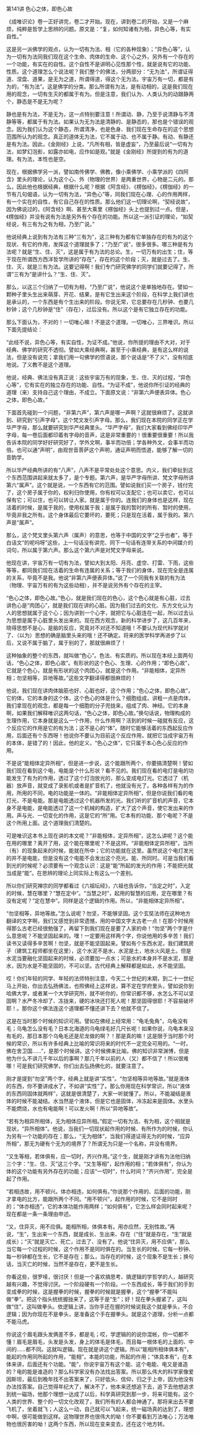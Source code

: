 第141讲 色心之体，即色心故

《成唯识论》卷一正好讲完，卷二才开始。现在，讲到卷二的开始，又是一个麻烦，纯粹是哲学上思辨的问题。原文是：“复，如何知诸有为相，异色心等，有实自性。”

这是另一派佛学的观点，认为一切有为法、相（它的各种现象）；“异色心等”，认为一切有为法同我们现在这个生命、肉体的生命、这个心之外，另外有一个存在的一个功能，有实在的自性。这个自性不是讲明心见性那个性，就是说有它的功能、性质。这个道理怎么个说法呢？我们整个的佛法，分两部分：“无为法”，所谓证得道、涅盘、道果，是无为之道，所谓得道，得这个无为法。宇宙万有一切，都是有为的，“有为法”。这是佛学的分类。那么所谓有为法，是有动相的，这是我们现在用的观念，一切有生灭的都属于有为。但是注意，我们认为、人类认为的动跟静两个，静态是不是无为呢？

静也是有为法，不是无为，这一点特别要注意！所谓动、静，乃至于说清静与不清静等等，都属于有为法。如果认为无为法是清静的、是静态的，那也是个错误的观念。因为我们认为这个静态，所谓清净，也是色身、我们现在生命存在的这个思想范围所认为的观念。真正的道体无为法，它不属于动、也不属于静。有动、有静还是有为法。因此，《金刚经》上说，“凡所有相，皆是虚妄”，乃至最后说“一切有为法，如梦幻泡影，如露亦如电，应作如是观。”就是《金刚经》所提到的有为的道理。有为法，本性也是空。

现在，根据佛学另一派，譬如南传佛学、佛教，像小乘佛学、小乘学派的《四阿含》里头的理论，认为这个心、外（物理的世界）是两重世界，心物是二元的。那么，因此他也根据经典，根据什么呢？根据《阿含经》、《楞伽经》，《楞伽经》的一节有几句偈语，认为一切有为法，“异色心”等，同我们现在心理、心的作用两样，有一个实在的自性，有它自己存在的性质。那么他们这一切理论啊，“契经说故”，因为佛说过的，《阿含经》啊、甚至大乘里《楞伽经》头上也提到过一点。但是，《楞伽经》并没有说有为法是另外有个存在的功能。所以这一派引证的理论，“如契经说，有三有为之有为相，乃至广说。”

他说经典上说到有为法有三种“三有为”，这三种有为都有它单独存在的有为的这个现状、有它的作用，发挥这个道理就多了；“乃至广说”，很多很多。哪三种是有为法呢？就是“生、住、灭”，这是属于有为法的总论。生，一切万有的出生；住，等于现在所谓西方西洋哲学所讲的“存在”，存在的这个阶段；灭，就是过去了。生、住、灭，就是三有为法。这要记得啊！我们专门研究佛学的同学们就要记得了，所谓“三有为”是讲什么？“生、住、灭”。

那么，以这三个归纳了一切有为相，“乃至广说”，他说这个是单独地存在。譬如一颗种子里头生出来萌芽、开花、结果，是有它生出来这个阶段，在科学上我们讲也是承认的，一个东西是有个生出来的阶段。你说无常，它总要存在几秒钟、也要几秒钟；这个几秒钟是“住”（存在），过后没有。所以这个是有它独立存在的功能。

那么下面认为，不对的！一切唯心嘛！不是这个道理。一切唯心，三界唯识。所以下面先提结论：

“此经不说，异色心等，有实自性，为证不成。”他说，你所提的理由不大对，对于经典、佛学的研究不透彻。譬如大乘经典啊，甚至于小乘经典，是有这么样的说法，但是没有说完；拿我们用一句佛学的惯语说，那个说话是“不了义”，没有彻底地说。了义教不是这个道理。

他说，经典、佛法没有真正说：这些宇宙万有的现象，生、住、灭的过程，“异色心等”，它有实在的独立存在的功能、自性。“为证不成”，他说你所引证的经典的道理（来）支持自己这个理由，不成立。下面原文说：“非第六声便表异体。色心之体，即色心故。”

下面首先碰到一个问题，“非第六声”，第六声是哪一声啊？这就很麻烦了。这就讲到、研究到“引声字母”。这个梵文发引声字母。那么，我们现在本院的同学正在学华严字母，那么就要研究到华严经典里头。“华严字母”，我们大家看到佛经印华严字母，每一卷后面都印着有字母的音声，这是非常重要的！很重要很重要！所以我告诉本院的同学好好研究好了，学外文啊，事半而功倍；学各种外文，会事半而功倍。也可以通“声明”，由观世音菩萨这个声明，通证声明而悟道，能够了解一切的音韵学。

所以华严经典所讲的有“八声”，八声不是平常处处这个意思。内义，我们牵扯到这个东西范围讲起来就太多了，是个专题。第六声，是华严字母所讲、梵文字母所讲第六“属声”。这个就是说，一个东西有它的范围。譬如说我们买一个房子，钱付完了，这个房子属于你的，权利归你使用，你有权可以支配它；也可以卖它，也可以保有它；可以住，也可以转让人家。就是属于你的。连我们的身体也是这样，现在活着的时候，是属于我的，使用权属于我；是属于我的暂时的所有、暂时的使用，毕竟非我之所有。这个身体最后它要坏的，要死；只是现在活着，属于我的。第六声是“属声”。

那么，这个梵文里头第六声（属声）的意思，也等于中国的文字“之乎也者”，等于白话文“的呢吗呀”这些，上一句话没有讲完、同下一句话有连带关系的中间媒介的词句，所以属于第六声。那么这个第六声是对梵文字母来说。

他现在讲，宇宙万有一切有为法，譬如大到太阳、月亮、虚空、打雷、下雨，这些等等，都同我们现在活着的生命有连属的关系；等于我们的身体，现在完全是连属的关系，毕竟不是我。他说“非第六声便表异体。”说了一个同我有关联的有为法（物理、宇宙万有的有为这些动相），并不是说另外有个存在的主宰。

“色心之体，即色心故。”色心，就是我们现在的色心，这个色心就是有心脏，过去讲色心是“肉团心”，就是我们现在讲的心脏。因为我们过去的文化、东方文化认为人的思想就属于这个心；因为讲到一个心字，就把它与心脏连在一起，所以过去认为思想是属于心脏里头发出来的。现在西方观念，新的科学进步了，这几百年来，晓得思想不是心，是脑的反应，究竟对不对还不知道哦！不要认为现代科学就对了、（以为）思想的确是脑里头来的哦！还不确定。将来的医学科学再进步了以后，又说不属于脑了，属于别的了，那就很麻烦了！

这种抽象的整个的东西，就叫做“色心”。色法、有实质的。所以现在本经上面两句话，“色心之体，即色心故”。有形状的这个色心、生理、心的作用；“即色心故”，它就是个色心，就是有形状的这个肉团心，就是这个作用。“非能相体，定异所相；勿坚相等，异地等故。”这些文字翻译得都很麻烦的！

他说，我们现在讲肉体脑筋也好、心脏也好，这个作用；“色心之体，即色心故”，它的体，它的本身的这个体，这个色心的体是什么？细胞组成，讲粗一点是肉体，我们拿现在的观念，都是每一个细胞的分子兜拢来，组成了肉、神经。它的本身啊，如果我们解释唯识这两句话，“色心之体，即色心故。”换句话说，物理构成的生理作用，它本身就是这么一个作用，什么作用啊？活到的时候一碰就有反应，这个反应它的作用是它的有为法；这不是心的“体”。随时它能够活着的东西起反应作用，后面还有个东西呀！他说你不要认为目前这个反应作用，就把它当成宇宙万有的本体，是错了的！因此，他的定义，“色心之体”，它只属于本心色心反应的作用。

不是说“能相体定异所相”，但是进一步说，这个能跟所两个，你要搞清楚啊！譬如我们现在看到这个电，电能是个什么形状？看不见的。我们现在看的电灯是电的功能发生了有为的作用，透过了这个灯泡放光的，那么变成电灯光。它透过了（机器）放声音，就变成了录影机或者是扩音机了，他就没有光了。各种各样有为的作用，所用的不同，电的功能是一体的。“非能相体定异所相”，但是你说我们看的电灯光，不是电能。那是电能透过这个机器所发的光。我们听的扩音机的声音，它本身不是电能，是电能透过了这一个机械的构造，扩大了这个声音，使它发出来的作用。声与光、一切变化的作用，这是它的“所”用。它本有的功能、那个电呢？不是这个所用上面。这个道理我们清楚的。

可是唯识这本书上现在讲的本文呢？“非能相体，定异所相”，这怎么讲呢？这个能在用的哪里？离开了用，这个能在哪里呢？不是这样。“非能相体定异所相”，当所（有）的现象起来的时候，能就在所中；它的功能就在这里。虽然说这个电灯发光的并不是电能，但是没有这个电能不会发出这个亮光。能、所同时。可是当我们看到光的时候呢？必须要有一个观念认识：这是“能”所起的发光的作用；不能把光就当成是“能”。在思辨的理论上同实际上有这么一个差别。

所以你们研究禅宗的同学都看过《六祖坛经》，六祖也告诉你，“当定之时”，入定的时候，慧在哪里？“慧在定中”。“当慧之时”，起用的智慧的应用，定在哪里？有没有定呢？“定在慧中”。同样是这个逻辑的作用。所以，“非能相体定异所相”。

“勿坚相等，异地等故。”怎么说呢？勿坚，不能够坚固。这个玄奘法师在这种地方翻译的文字啊，我们又感觉到非常遗憾，用的中国文字太古老一点！在那个时候用得那么古老已经很勉强了，再留下到我们现在是要了人家的命！“勿坚”两个字是什么意思呢？不能坚固起来的。嘿！一定要用这样两个字，你说他用的多辛苦！我们读书又读得多辛苦啊！勿坚，就是不能坚固起来。譬如有个东西水泥，我们建筑房子（建筑工程师都坐在这里），这个水泥不是水，水泥是土，地水火风是土。但是水泥当要融化坚固起来的时候，必须要加一点水；可是水的本身并不是水泥，那是水，因为水是不能坚固的，不可以坚。古代经典上解释都是如此，水不能坚固。

哎！你们年轻的同学、年轻的法师特别注意，今天二十世纪的末期，到二十一世纪马上开始，你出去弘扬佛法，也照佛经上这样说，算不定在学府里头，譬如说你到哈佛大学，或者某一个大学研究所，就不听你的，你常识都不够，水怎么不可以坚固啊？水严冬冷却了、冻拢来，硬的冰块还打死人呢！那坚固得很耶！不容易破坏耶！。那你这个佛法连这个道理都不懂还讲下去？他就不信了。

这是在当时那个时候的知识可用。譬如在佛经上经常用：“龟毛兔角”，乌龟没有毛；乌龟怎么没有毛？日本北海道的乌龟绿毛好几尺长呢！如果你说，乌龟本来没有毛的，那日本那个乌龟毛还是尼龙做的啊？！那是真的嘛！这是限于当时那个时候的常识，所以有许多经典上比喻的常识将来的时代不一定完全可用的。“一时，佛在舍卫国……”，是那个时候讲。这个时候佛来比喻。佛的知识非常渊博，但是他为什么不讲几千年以后的事啊？那几千年以前的人（又）都不信了！所以很难哪！可是我们研究佛学，你们出去弘扬佛化的，就要注意了。

刚才是提到“勿坚”两个字，经典上就是讲“实性”。“勿坚相等异地等故。”就是液体的东西，你不要讲成水了，不如讲“实性”了。那么你用现在科学常识，所以“液体的东西同固体就两样”，这就是很清楚了，大家一听就懂了。所以，不能凝结是液体的时候不能凝结。水当然是个液体，但是它也是固体，冷冻起来是固体。水里头不能燃烧，水也有电能啊！可以发火啊！所以“异地等故”。

“若有为相异所相体，无为相体应异所相。”假定一切有为法、有为相，这个相就是现状，“异所相体”。他说，当我们一切现状起作用的时候、有所作为的时候，你认为另有一个功能的存在；那么，“无为相体”，当我们得道证得无为的时候，“应异所相”，那无为硬有个无为的境界了？所谓无为只是一个名称，并没有境界。

“又生等相，若体俱有，应一切时，齐兴作用。”这个生，就是刚才讲有为法他归纳三个字：“生、住、灭”这三个字。“又生等相”，起作用的相；“若体俱有”，你认为体的这个功能有另外存在的功能；应该“一切时”，什么时间？“齐兴作用”，完全是起了作用。

“若相违故，用不顿兴。体亦相违，如何俱有。”你说那个作用的、后面的功能，刚才拿电的比方，能跟所两个不同。“用不顿兴”，起作用的时候，它不是同时的；“体亦相违”，它的本体功能作用两样；“如何俱有”，它怎么样会同时起来呢？现在都是一条一条理由申述。

“又，住异灭，用不应俱。能相所相，体俱本有。用亦应然，无别性故。”再说，“生”，生出来一个东西，就是成长、生出来、存在（“住”就是存在，“生”就是成长）；“灭”就是灭亡、死亡，过去了、没有了。他说“住异灭，用不应俱”，那么当它每一个过程的时候，这个作用不是同时俱在的。当生长的时候，它每一秒钟、每一秒钟都在生长，它不是存在；那么，当存在的时候，这个现象不是生长；换句话，当灭亡的时候，当然不是存在，更不是生长。

你看这些，很罗嗦，很讨厌！但是一个喜欢搞思考、搞逻辑的学哲学的人，越研究越有兴趣，不觉得讨厌。一个阶段硬有一个阶段。一个东西成长，等于我们的手到变成拳的时候，这是握拳的时候，握拳的时候就是握拳，这个“握拳”不能叫做“拳”。把这个指头统统握拢来了，这等于是“生”；好！现在拳头握紧了，这叫做“住”，这叫做拳头。依逻辑上讲，当你手还在握的时候说我这个就是拳头，不合逻辑；因为你现在不是拳头，是准备这个手在握拳头。就是这个道理，分析一点都不能马虎。

你说这个眉毛跟头发俩差不多，都是毛；哎，学逻辑的的说你混帐，你一切都不懂！眉毛是眉毛，头发是头发，身上的体毛是体毛，而且每一根体毛的上面的、中间的……都不同。这就叫逻辑。现在就是讲这个逻辑。所以“能相所相体俱本有”，能起的作用同所起的作用，“能相”，本能的功能，所起的作用；“体具本有”，在本体来讲，后面还有个功能。“能”，你说宇宙万有这个能、这个电能、电又是谁造的？电的能是谁造的？那么科学家没有办法找出答案。所以那么伟大的科学家像爱因斯坦，最后到晚年找不出答案来了，只好低头、信仰，归之于上帝，因为他没有办法找答案。自己觉得年纪大了，解决不了，他本来还想追下去，追下去他想追求到统一磁场，他那个理想一达成了以后，科学真研究到那一步，将来可能有。这个人类的世界、整个的一切文化改观了，我们所有的人都会神通了。那将来出去不要飞机了，坐着就飞；人这么一动，自己就可以飞起来，统一磁场真的达到了，理想中啊，很可能做到这样。这物理世界也很伟大的呦！你不要看到万法唯心；万法唯物也很厉害的呦！这两个东西，所以现在变来变去，还在这个地方转。
